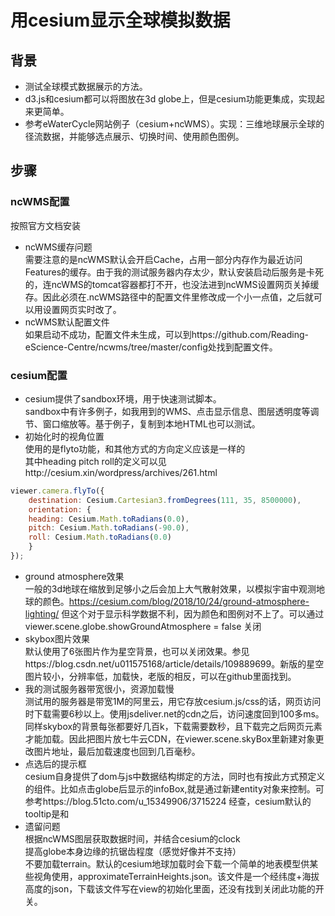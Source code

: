 # 用cesium显示全球模拟数据

## 背景
- 测试全球模式数据展示的方法。
- d3.js和cesium都可以将图放在3d globe上，但是cesium功能更集成，实现起来更简单。
- 参考eWaterCycle网站例子（cesium+ncWMS）。实现：三维地球展示全球的径流数据，并能够选点展示、切换时间、使用颜色图例。
## 步骤
### ncWMS配置
按照官方文档安装
- ncWMS缓存问题  
需要注意的是ncWMS默认会开启Cache，占用一部分内存作为最近访问Features的缓存。由于我的测试服务器内存太少，默认安装启动后服务是卡死的，连ncWMS的tomcat容器都打不开，也没法进到ncWMS设置网页关掉缓存。因此必须在.ncWMS路径中的配置文件里修改成一个小一点值，之后就可以用设置网页实时改了。
- ncWMS默认配置文件  
如果启动不成功，配置文件未生成，可以到https://github.com/Reading-eScience-Centre/ncwms/tree/master/config处找到配置文件。
### cesium配置
- cesium提供了sandbox环境，用于快速测试脚本。  
sandbox中有许多例子，如我用到的WMS、点击显示信息、图层透明度等调节、窗口缩放等。基于例子，复制到本地HTML也可以测试。
- 初始化时的视角位置  
使用的是flyto功能，和其他方式的方向定义应该是一样的  
其中heading pitch roll的定义可以见http://cesium.xin/wordpress/archives/261.html
```javascript
viewer.camera.flyTo({
    destination: Cesium.Cartesian3.fromDegrees(111, 35, 8500000),
    orientation: {
    heading: Cesium.Math.toRadians(0.0),
    pitch: Cesium.Math.toRadians(-90.0),
    roll: Cesium.Math.toRadians(0.0)
    }
});
```
- ground atmosphere效果  
一般的3d地球在缩放到足够小之后会加上大气散射效果，以模拟宇宙中观测地球的颜色。https://cesium.com/blog/2018/10/24/ground-atmosphere-lighting/ 但这个对于显示科学数据不利，因为颜色和图例对不上了。可以通过viewer.scene.globe.showGroundAtmosphere = false 关闭
- skybox图片效果   
默认使用了6张图片作为星空背景，也可以关闭效果。参见https://blog.csdn.net/u011575168/article/details/109889699。新版的星空图片较小，分辨率低，加载快，老版的相反，可以在github里面找到。
- 我的测试服务器带宽很小，资源加载慢  
测试用的服务器是带宽1M的阿里云，用它存放cesium.js/css的话，网页访问时下载需要6秒以上。使用jsdeliver.net的cdn之后，访问速度回到100多ms。同样skybox的背景每张都要好几百k，下载需要数秒，且下载完之后网页元素才能加载。因此把图片放七牛云CDN，在viewer.scene.skyBox里新建对象更改图片地址，最后加载速度也回到几百毫秒。
- 点选后的提示框  
cesium自身提供了dom与js中数据结构绑定的方法，同时也有按此方式预定义的组件。比如点击globe后显示的infoBox,就是通过新建entity对象来控制。可参考https://blog.51cto.com/u_15349906/3715224
经查，cesium默认的tooltip是和
- 遗留问题  
根据ncWMS图层获取数据时间，并结合cesium的clock  
提高globe本身边缘的抗锯齿程度（感觉好像并不支持）  
不要加载terrain。默认的cesium地球加载时会下载一个简单的地表模型供某些视角使用，approximateTerrainHeights.json。该文件是一个经纬度+海拔高度的json，下载该文件写在view的初始化里面，还没有找到关闭此功能的开关。
